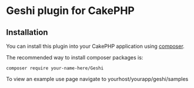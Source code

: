 # Geshi plugin for CakePHP

## Installation

You can install this plugin into your CakePHP application using [composer](http://getcomposer.org).

The recommended way to install composer packages is:

```
composer require your-name-here/Geshi
```

To view an example use page navigate to yourhost/yourapp/geshi/samples
